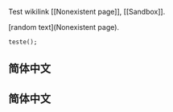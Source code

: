 Test wikilink [[Nonexistent page]], [[Sandbox]].

[random text](Nonexistent page).

~~~~ {.csharp}
teste();
~~~~


## 简体中文

## 简体中文
